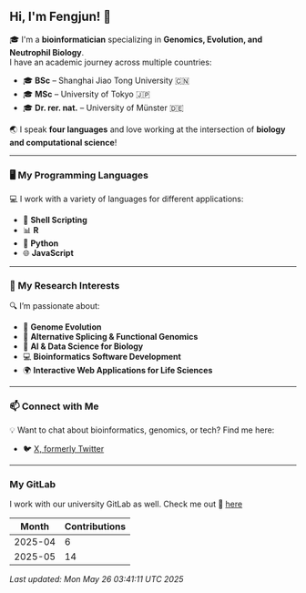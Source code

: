 ## Hi, I'm Fengjun! 👋

🎓 I'm a **bioinformatician** specializing in **Genomics, Evolution, and Neutrophil Biology**.  
I have an academic journey across multiple countries:  
- 🎓 **BSc** – Shanghai Jiao Tong University 🇨🇳  
- 🎓 **MSc** – University of Tokyo 🇯🇵  
- 🎓 **Dr. rer. nat.** – University of Münster 🇩🇪  

🌏 I speak **four languages** and love working at the intersection of **biology and computational science**!

---

### 🖥️ My Programming Languages  
💻 I work with a variety of languages for different applications:  
- 🐚 **Shell Scripting** 
- 📊 **R**  
- 🐍 **Python**  
- 🌐 **JavaScript**

---

### 🔬 My Research Interests  
🔍 I’m passionate about:  
- 🧬 **Genome Evolution**  
- 🧪 **Alternative Splicing & Functional Genomics**  
- 🤖 **AI & Data Science for Biology**  
- 💻 **Bioinformatics Software Development**  
- 🌍 **Interactive Web Applications for Life Sciences**  

---

### 📫 Connect with Me  
💡 Want to chat about bioinformatics, genomics, or tech? Find me here:  
- 🐦 [X, formerly Twitter](https://x.com/fengjun_zhang)

---
### My GitLab 
I work with our university GitLab as well. Check me out 🏫 [here](https://zivgitlab.uni-muenster.de/fzhang) 

| Month      | Contributions |
|------------|---------------|
| 2025-04 | 6 |
| 2025-05 | 14 |

_Last updated: Mon May 26 03:41:11 UTC 2025_

